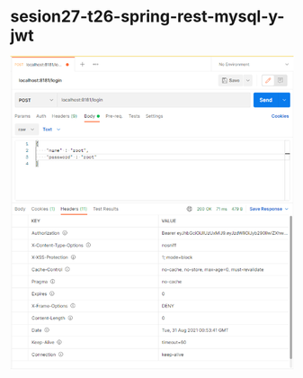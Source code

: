 # sesion27-t26-spring-rest-mysql-y-jwt
![Prueba de login con Postman](https://github.com/sergiogh7/sesion27-t26-spring-rest-mysql-y-jwt/blob/main/pruebaLoginToken.PNG?raw=true)
